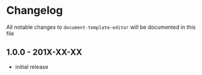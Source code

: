 # Changelog

All notable changes to `document-template-editor` will be documented in this file

## 1.0.0 - 201X-XX-XX

- initial release

